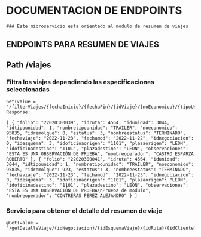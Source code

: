 
# DOCUMENTACION DE ENDPOINTS 
~~~
### Este microservicio esta orientado al modulo de resumen de viajes
~~~
    
## ENDPOINTS PARA RESUMEN DE VIAJES
## Path /viajes

### Filtra los viajes dependiendo las especificaciones seleccionadas
	Get(value = "/filterViajes/{fechaInicio}/{fechaFin}/{idViaje}/{noEconomico}/{tipoUnidad}/{estatusViaje}/{idEsquema}/{idNegociacion}/{idCliente}/{idOficinaCliente}/{idoficinaDocumenta}")
	Response:
`[
    {
        "folio": "22020300039",
        "idruta": 4564,
        "idunidad": 3044,
        "idtipounidad": 1,
        "nombretipounidad": "TRAILER",
        "noeconomico": 95835,
        "idremolque": 0,
        "estatus": 3,
        "nombreestatus": "TERMINADO",
        "fechaviaje": "2022-11-23",
        "fechamod": "2022-11-22",
        "idnegociacion": 0,
        "idesquema": 3,
        "idoficinaorigen": "1101",
        "plazaorigen": "LEON",
        "idoficinadestino": "1101",
        "plazadestino": "LEON",
        "observaciones": "ESTA ES UNA OBSERVACIÓN DE PRUEBA",
        "nombreoperador": "CASTRO ESPARZA ROBERTO"
    },
    {
        "folio": "22020300041",
        "idruta": 4564,
        "idunidad": 3044,
        "idtipounidad": 1,
        "nombretipounidad": "TRAILER",
        "noeconomico": 95835,
        "idremolque": 923,
        "estatus": 3,
        "nombreestatus": "TERMINADO",
        "fechaviaje": "2022-11-23",
        "fechamod": "2022-11-23",
        "idnegociacion": 0,
        "idesquema": 3,
        "idoficinaorigen": "1101",
        "plazaorigen": "LEON",
        "idoficinadestino": "1101",
        "plazadestino": "LEON",
        "observaciones": "ESTA ES UNA OBSERVACIÓN DE PRUEBA\nPrueba de modulo",
        "nombreoperador": "CONTRERAS PEREZ ALEJANDRO"
    }
]`

### Servicio para obtener el detalle del resumen de viaje
	@Get(value = "/getDetalleViaje/{idNegociacion}/{idEsquemaViaje}/{idRuta}/{idCliente}/{idOficinaCliente}/{idoficinaDocumenta}/{idUnidad}/{noEconomico}")
